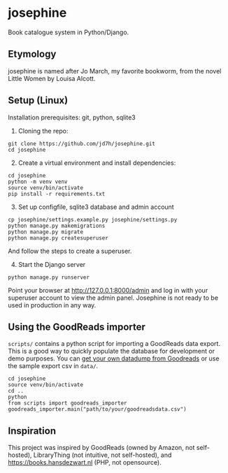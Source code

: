 # josephine
Book catalogue system in Python/Django.

## Etymology
josephine is named after Jo March, my favorite bookworm, from the novel Little Women by Louisa Alcott. 

## Setup (Linux)

Installation prerequisites: git, python, sqlite3

1. Cloning the repo:
```
git clone https://github.com/jd7h/josephine.git
cd josephine
```
2. Create a virtual environment and install dependencies:
```
cd josephine
python -m venv venv
source venv/bin/activate
pip install -r requirements.txt
```
3. Set up configfile, sqlite3 database and admin account
```
cp josephine/settings.example.py josephine/settings.py
python manage.py makemigrations
python manage.py migrate
python manage.py createsuperuser
```
And follow the steps to create a superuser.

4. Start the Django server
```
python manage.py runserver
```
Point your browser at http://127.0.0.1:8000/admin and log in with your superuser account to view the admin panel.
Josephine is not ready to be used in production in any way.

## Using the GoodReads importer
`scripts/` contains a python script for importing a GoodReads data export. This is a good way to quickly populate the database for development or demo purposes. 
You can [get your own datadump from Goodreads](https://help.goodreads.com/s/article/How-do-I-import-or-export-my-books-1553870934590) or use the sample export csv in `data/`.

```
cd josephine
source venv/bin/activate
cd ..
python
from scripts import goodreads_importer
goodreads_importer.main("path/to/your/goodreadsdata.csv")
```

## Inspiration
This project was inspired by GoodReads (owned by Amazon, not self-hosted), LibraryThing (not intuitive, not self-hosted), and https://books.hansdezwart.nl (PHP, not opensource). 

